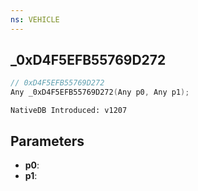 ```yaml
---
ns: VEHICLE
---
```

## _0xD4F5EFB55769D272

```c
// 0xD4F5EFB55769D272
Any _0xD4F5EFB55769D272(Any p0, Any p1);
```

```
NativeDB Introduced: v1207
```

## Parameters
* **p0**:
* **p1**:
